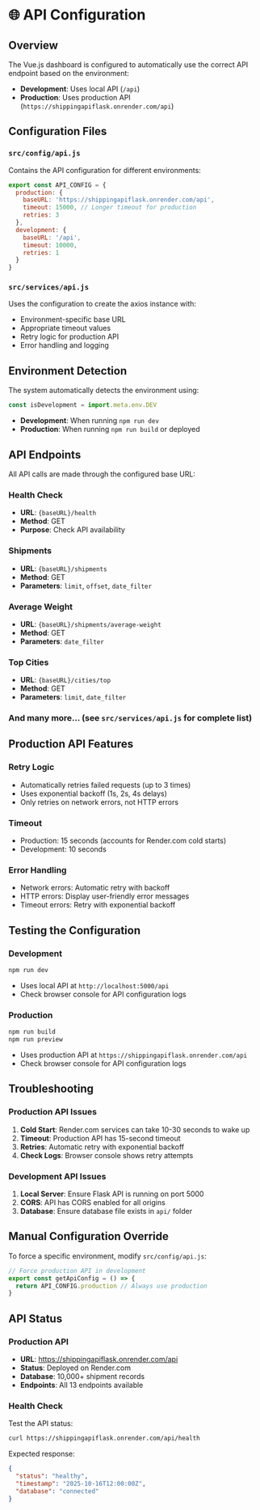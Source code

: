 # 🌐 API Configuration

## Overview

The Vue.js dashboard is configured to automatically use the correct API endpoint based on the environment:

- **Development**: Uses local API (`/api`)
- **Production**: Uses production API (`https://shippingapiflask.onrender.com/api`)

## Configuration Files

### `src/config/api.js`
Contains the API configuration for different environments:

```javascript
export const API_CONFIG = {
  production: {
    baseURL: 'https://shippingapiflask.onrender.com/api',
    timeout: 15000, // Longer timeout for production
    retries: 3
  },
  development: {
    baseURL: '/api',
    timeout: 10000,
    retries: 1
  }
}
```

### `src/services/api.js`
Uses the configuration to create the axios instance with:
- Environment-specific base URL
- Appropriate timeout values
- Retry logic for production API
- Error handling and logging

## Environment Detection

The system automatically detects the environment using:
```javascript
const isDevelopment = import.meta.env.DEV
```

- **Development**: When running `npm run dev`
- **Production**: When running `npm run build` or deployed

## API Endpoints

All API calls are made through the configured base URL:

### Health Check
- **URL**: `{baseURL}/health`
- **Method**: GET
- **Purpose**: Check API availability

### Shipments
- **URL**: `{baseURL}/shipments`
- **Method**: GET
- **Parameters**: `limit`, `offset`, `date_filter`

### Average Weight
- **URL**: `{baseURL}/shipments/average-weight`
- **Method**: GET
- **Parameters**: `date_filter`

### Top Cities
- **URL**: `{baseURL}/cities/top`
- **Method**: GET
- **Parameters**: `limit`, `date_filter`

### And many more... (see `src/services/api.js` for complete list)

## Production API Features

### Retry Logic
- Automatically retries failed requests (up to 3 times)
- Uses exponential backoff (1s, 2s, 4s delays)
- Only retries on network errors, not HTTP errors

### Timeout
- Production: 15 seconds (accounts for Render.com cold starts)
- Development: 10 seconds

### Error Handling
- Network errors: Automatic retry with backoff
- HTTP errors: Display user-friendly error messages
- Timeout errors: Retry with exponential backoff

## Testing the Configuration

### Development
```bash
npm run dev
```
- Uses local API at `http://localhost:5000/api`
- Check browser console for API configuration logs

### Production
```bash
npm run build
npm run preview
```
- Uses production API at `https://shippingapiflask.onrender.com/api`
- Check browser console for API configuration logs

## Troubleshooting

### Production API Issues
1. **Cold Start**: Render.com services can take 10-30 seconds to wake up
2. **Timeout**: Production API has 15-second timeout
3. **Retries**: Automatic retry with exponential backoff
4. **Check Logs**: Browser console shows retry attempts

### Development API Issues
1. **Local Server**: Ensure Flask API is running on port 5000
2. **CORS**: API has CORS enabled for all origins
3. **Database**: Ensure database file exists in `api/` folder

## Manual Configuration Override

To force a specific environment, modify `src/config/api.js`:

```javascript
// Force production API in development
export const getApiConfig = () => {
  return API_CONFIG.production // Always use production
}
```

## API Status

### Production API
- **URL**: https://shippingapiflask.onrender.com/api
- **Status**: Deployed on Render.com
- **Database**: 10,000+ shipment records
- **Endpoints**: All 13 endpoints available

### Health Check
Test the API status:
```bash
curl https://shippingapiflask.onrender.com/api/health
```

Expected response:
```json
{
  "status": "healthy",
  "timestamp": "2025-10-16T12:00:00Z",
  "database": "connected"
}
```
